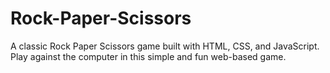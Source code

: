 # Rock-Paper-Scissors
A classic Rock Paper Scissors game built with HTML, CSS, and JavaScript. Play against the computer in this simple and fun web-based game.
